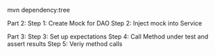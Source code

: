 mvn dependency:tree

Part 2:
Step 1: Create Mock for DAO
Step 2: Inject mock into Service

Part 3:
Step 3: Set up expectations
Step 4: Call Method under test and assert results
Step 5: Veriy method calls